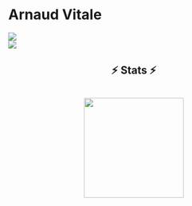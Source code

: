 # Arnaud Vitale

<a href="https://skillicons.dev">
  <img src="https://skillicons.dev/icons?i=c,cpp,python,html,css,js,ts,nodejs,express,react,php,symfony" />
</a>
<br>
<a href="https://skillicons.dev">
  <img src="https://skillicons.dev/icons?i=git,github,gitlab,docker,mongodb,mysql,linux,vscode,bash,postman" />
</a>

<h2 align="center">⚡ Stats ⚡</h2>
<br>
<div align="center">
  <a href="https://github.com/ArnaudVitale/github-readme-stats">
    <img height=200 align="center" src="https://github-readme-stats.vercel.app/api/top-langs/?username=ArnaudVitale&title_color=ff652f&text_color=ffffff&icon_color=ff652f&langs_count=8&layout=compact&size_weight=0.5&count_weight=0.5&theme=codeSTACKr&border_color=ff652f&hide=css" />
  </a>
</div>
